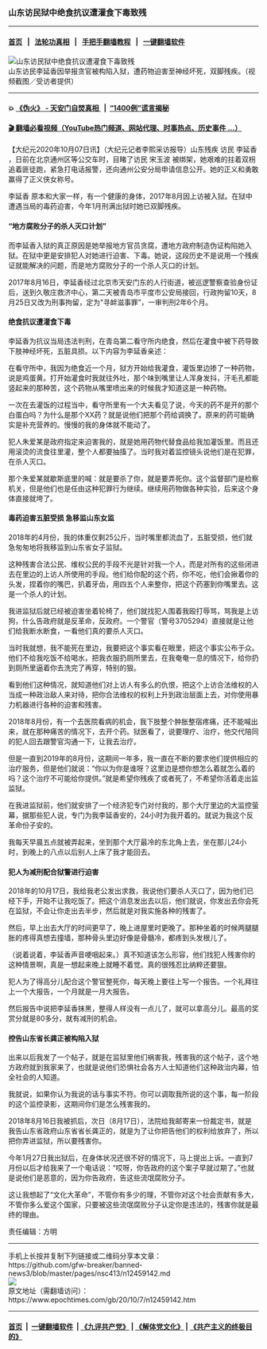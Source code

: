 ### 山东访民狱中绝食抗议遭灌食下毒致残
------------------------

#### [首页](https://github.com/gfw-breaker/banned-news3/blob/master/README.md) &nbsp;&nbsp;|&nbsp;&nbsp; [法轮功真相](https://github.com/begood0513/basic/blob/master/README.md)  &nbsp;&nbsp;|&nbsp;&nbsp; [手把手翻墙教程](https://github.com/gfw-breaker/guides/wiki)  &nbsp;&nbsp;|&nbsp;&nbsp; [一键翻墙软件](https://github.com/gfw-breaker/nogfw/blob/master/README.md)  



<div><img alt="山东访民狱中绝食抗议遭灌食下毒致残" class="attachment-djy_600_400 size-djy_600_400 wp-post-image" src="https://i.epochtimes.com/assets/uploads/2020/10/1-4-600x400.jpg"/>
<div class="caption">
 山东访民李延香因举报贪官被构陷入狱，遭药物迫害至神经坏死，双脚残疾。（视频截图／受访者提供）
</div></div><hr/>

#### 💥 [《伪火》 - 天安门自焚真相 ](http://158.247.195.190:10000/videos/blog/weihuo.html)&nbsp; |&nbsp; [“1400例”谎言揭秘  ](http://158.247.195.190:10000/videos/blog/jiexi1400.html)

#### [ 🎬  翻墙必看视频（YouTube热门频道、网站代理、时事热点、历史事件 ...）](https://github.com/gfw-breaker/links/blob/master/banned.md)

<div><p>
 【大纪元2020年10月07日讯】（大纪元记者李熙采访报导）山东残疾
 <ok href="https://www.epochtimes.com/gb/tag/%E8%AE%BF%E6%B0%91.html">
  访民
 </ok>
 <ok href="https://www.epochtimes.com/gb/tag/%E6%9D%8E%E5%BB%B6%E9%A6%99.html">
  李延香
 </ok>
 ，日前在北京通州区等公交车时，目睹了访民
 <ok href="https://www.epochtimes.com/gb/tag/%E5%AE%8B%E7%8E%89%E6%B3%A2.html">
  宋玉波
 </ok>
 被绑架，她艰难的拄着双枴追着匪徒跑，紧急打电话报警，还向通州公安分局申请信息公开。她的正义和勇敢赢得了正义侠女称号。
</p>
<p>
 <ok href="https://www.epochtimes.com/gb/tag/%E6%9D%8E%E5%BB%B6%E9%A6%99.html">
  李延香
 </ok>
 原本和大家一样，有一个健康的身体，2017年8月因上访被入狱。在狱中遭遇当局的毒药迫害，今年1月刑满出狱时她已双脚残疾。
</p>
<div class="video_fit_container epoch_player">
 <div class="player-container" data-id="player-bf625c49-8a63-48f7-5e8a-c85ac8d15a7e" id="player-container-bf625c49-8a63-48f7-5e8a-c85ac8d15a7e">
 </div>
</div>
<div class="video_fit_container epoch_player">
 <div class="player-container" data-id="player-167bf42b-432e-4de3-5518-6d2c51f0cae4" id="player-container-167bf42b-432e-4de3-5518-6d2c51f0cae4">
 </div>
</div>
<h4>
 “地方腐败分子的杀人灭口计划”
</h4>
<p>
 而李延香入狱的真正原因是她举报地方官员贪腐，遭地方政府制造伪证构陷她入狱。在狱中更是安排犯人对她进行迫害、下毒。她说，这段历史不是说用一个残疾证就能解决的问题，而是地方腐败分子的一个杀人灭口的计划。
</p>
<p>
 2017年8月16日，李延香经过北京市天安门东的人行街道，被巡逻警察查验身份证后，送到久敬庄救济中心，第二天被青岛市平度市公安局接回，行政拘留10天，8月25日又改为刑事拘留，定为“寻衅滋事罪”，一审判刑2年6个月。
</p>
<h4>
 绝食抗议遭灌食下毒
</h4>
<p>
 李延香为抗议当局违法判刑，在青岛第二看守所内绝食，然后在灌食中被下药导致下肢神经坏死，五脏具损。以下内容为李延香亲述：
</p>
<p>
 在看守所中，我因为绝食近一个月，狱方开始给我灌食，灌饭里边掺了一种药物，说是鸡蛋黄。打开始灌食时我就往外吐，那个味到嘴里让人浑身发抖，汗毛孔都能竖起来的那种苦，这个药物从嘴里喷出来的时候我才知道这是一种药物。
</p>
<p>
 一次在去灌饭的过程当中，看守所里有一个大夫看见了说，今天的药不是开的那个白蛋白吗？为什么是那个XX药？就是说他们把那个药给调换了。原来的药可能确实是补充营养的。慢慢的我的身体就不能动了。
</p>
<p>
 犯人朱爱某是政府指定来迫害我的，就是她用药物代替食品给我加灌饭里。而且还用滚烫的流食往里灌，整个人都要抽搐了。当时我对着监控镜头说他们是在犯罪，在杀人灭口。
</p>
<p>
 那个朱爱某就歇斯底里的喊：就是要杀了你，就是要弄死你。这个监督部门是检察机关，但是他们也是任由这种犯罪行为继续。继续用药物做各种实验，后来这个身体直接就垮了。
</p>
<h4>
 毒药迫害五脏受损 急移监山东女监
</h4>
<p>
 2018年的4月份，我的体重仅剩25公斤，当时嘴里都流血了，五脏受损，他们就急匆匆地将我移监到山东省女子监狱。
</p>
<p>
 这种残害合法公民、维权公民的手段不光是针对我一个人，而是对所有的这些闭进去在里边的上访人所使用的手段。他们给你配的这个药，你不吃，他们会揪着你的头发，捏着你的嘴巴，扒着牙齿，用四五个人来整你，把这个药塞到你嘴里去。这是一个杀人的计划。
</p>
<p>
 我进监狱后就已经被迫害坐着轮椅了，他们就找犯人围着我殴打辱骂，骂我是上访狗，什么告政府就是反革命，反政府。一个警官（警号3705294）直接就是让他们给我断水断食，一看他们真的要杀人灭口。
</p>
<p>
 当时我就想，我不能死在里边，我要把这个事实看在眼里，把这个事实公布于众。他们不给我吃饭不给喝水，把我衣服扔厕所里去，在我奄奄一息的情况下，给你扔到厕所里逼着你去洗完了再穿，特别的狠。
</p>
<p>
 看到他们这种情况，就知道他们对上访人有多么的仇恨，把这个上访合法维权的人当成一种政治敌人来对待，把你合法维权的权利上升到政治层面上去，对你使用暴力机器进行各种的迫害和残害。
</p>
<p>
 2018年8月份，有一个去医院看病的机会，我下肢整个肿胀整宿疼痛，还不能喊出来，就在那种痛苦的情况下，去开个药。狱医看了，说要理疗、治疗，他交代陪同的犯人回去跟警官沟通一下，让我去治疗。
</p>
<p>
 但是一直到2019年的8月份，这期间一年多，我一直在不断的要求他们提供相应的治疗服务，但是他们就说：“你以为你是谁呀？这里边是想你想怎么着就怎么着的吗？这个治疗不可能给你提供。”就是希望你残疾了或者死了，不希望你活着走出监监狱。
</p>
<p>
 在我进监狱前，他们就安排了一个经济犯专门对付我的，那个大厅里边的大监控萤幕，据那些犯人说，专门为我李延香安的，24小时为我开着的。就说为我这个反革命份子安的。
</p>
<p>
 我每天早晨五点就被弄起来，坐到那个大厅最冷的东北角上去，坐在那儿24小时，到晚上的八点以后别人上床了我才能回去。
</p>
<h4>
 犯人为减刑配合狱警进行迫害
</h4>
<p>
 2018年的10月17日，我给我老公发出求救，我说他们要杀人灭口了，因为他们已经下手，开始不让我吃饭了。把这个消息发出去以后，他们就说，你发出去你会死在监狱，不会让你走出去半步，然后就是对我实施各种的残害了。
</p>
<p>
 然后，早上出去大厅的时间更早了，晚上进屋里时更晚了。那种坐着的时候两腿腿胀的疼得真想去撞墙，那种骨头里边好像是骨髓冷，都疼到头发根儿了。
</p>
<p>
 （说着说着，李延香声音哽咽起来。）真不知道该怎么形容，他们找犯人残害你的这种情景啊，真是一想起来晚上就睡不着觉。真的很残忍比纳粹还要狠。
</p>
<p>
 犯人为了得高分儿配合这个警官整死你，每天晚上要往上写一个报告。一个礼拜往上一个大报告，一个月就是一月大报告。
</p>
<p>
 然后报告中说把李延香抹黑，整得人样没有一点儿了，就可以拿高分儿。最高的奖赏分就是80多分，就有减刑的机会。
</p>
<h4>
 控告山东省长龚正被构陷入狱
</h4>
<p>
 出来以后我发了一个帖子，就是在监狱里他们祸害我，残害我的这个帖子，这个地方政府就到我家来了，也就是说他们恐惧社会各方人士知道他们这种政治内幕，怕全社会的人知道。
</p>
<p>
 我就说，如果你认为我说的话与事实不符。你可以调取我所说的这个事，每一阶段的这个监控录影，这期间你们是怎么残害我的。
</p>
<p>
 2018年8月16日我被抓后，次日（8月17日），法院给我邮寄来一份裁定书，就是我告山东省政府山东省省长龚正的，就是为了让你把告他们的权利给放弃了，所以把你弄进监狱，所以要残害你。
</p>
<p>
 今年1月27日我出狱后，在身体状况还很不好的情况下，马上提出上诉。一直到7月份以后才给我来了一个电话说：“哎呀，你告政府的这个案子早就过期了。”也就是说他们是恶意的，因为你告政府，告这些流氓腐败分子。
</p>
<p>
 这让我想起了“文化大革命”，不管你有多少的理，不管你对这个社会贡献有多大，不管你多么爱这个国家，只要被这些流氓腐败分子认定你是违法的，残害你就是最终的理由。
</p>
<p>
 责任编辑：方明
</p>
</div>
<hr/>
手机上长按并复制下列链接或二维码分享本文章：<br/>
https://github.com/gfw-breaker/banned-news3/blob/master/pages/nsc413/n12459142.md <br/>
<a href='https://github.com/gfw-breaker/banned-news3/blob/master/pages/nsc413/n12459142.md'><img src='https://github.com/gfw-breaker/banned-news3/blob/master/pages/nsc413/n12459142.md.png'/></a> <br/>
原文地址（需翻墙访问）：https://www.epochtimes.com/gb/20/10/7/n12459142.htm


------------------------
#### [首页](https://github.com/gfw-breaker/banned-news3/blob/master/README.md) &nbsp;|&nbsp; [一键翻墙软件](https://github.com/gfw-breaker/nogfw/blob/master/README.md) &nbsp;| [《九评共产党》](https://github.com/gfw-breaker/9ping.md/blob/master/README.md#九评之一评共产党是什么) | [《解体党文化》](https://github.com/gfw-breaker/jtdwh.md/blob/master/README.md) | [《共产主义的终极目的》](https://github.com/gfw-breaker/gczydzjmd.md/blob/master/README.md)


<img src='http://gfw-breaker.win/banned-news3/pages/nsc413/n12459142.md' width='0px' height='0px'/>